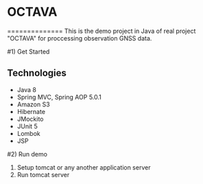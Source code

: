 # OCTAVA
==============
This is the demo project in Java of real project "OCTAVA" for proccessing observation GNSS data.

#1) Get Started

## Technologies
- Java 8
- Spring MVC, Spring AOP 5.0.1
- Amazon S3
- Hibernate
- JMockito
- JUnit 5
- Lombok
- JSP

#2) Run demo

1. Setup tomcat or any another application server
2. Run tomcat server